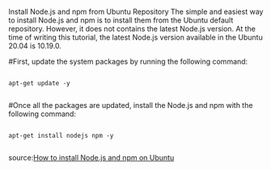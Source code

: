 
Install Node.js and npm from Ubuntu Repository
The simple and easiest way to install Node.js and npm is to install them from the Ubuntu default repository. However, it does not contains the latest Node.js version. At the time of writing this tutorial, the latest Node.js version available in the Ubuntu 20.04 is 10.19.0.

#First, update the system packages by running the following command:


```

apt-get update -y


```

#Once all the packages are updated, install the Node.js and npm with the following command:

```

apt-get install nodejs npm -y


```


source:[How to install Node.js and npm on Ubuntu](https://www.rosehosting.com/blog/how-to-install-node-js-and-npm-on-ubuntu-20-04/)
